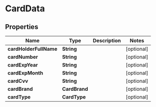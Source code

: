 

# CardData


## Properties

| Name | Type | Description | Notes |
|------------ | ------------- | ------------- | -------------|
|**cardHolderFullName** | **String** |  |  [optional] |
|**cardNumber** | **String** |  |  [optional] |
|**cardExpYear** | **String** |  |  [optional] |
|**cardExpMonth** | **String** |  |  [optional] |
|**cardCvv** | **String** |  |  [optional] |
|**cardBrand** | **CardBrand** |  |  [optional] |
|**cardType** | **CardType** |  |  [optional] |



